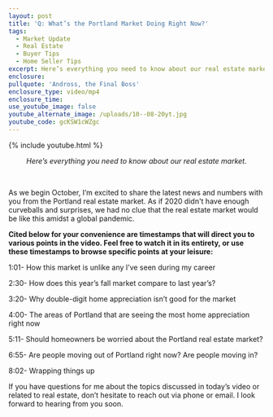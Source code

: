 ```yaml
---
layout: post
title: 'Q: What’s the Portland Market Doing Right Now?'
tags:
  - Market Update
  - Real Estate
  - Buyer Tips
  - Home Seller Tips
excerpt: Here’s everything you need to know about our real estate market.
enclosure:
pullquote: 'Andross, the Final Boss'
enclosure_type: video/mp4
enclosure_time:
use_youtube_image: false
youtube_alternate_image: /uploads/10--08-20yt.jpg
youtube_code: gcKSW1cWZgc
---
```


{% include youtube.html %}

<center><em>Here&rsquo;s everything you need to know about our real estate market.</em></center>

&nbsp;

As we begin October, I’m excited to share the latest news and numbers with you from the Portland real estate market. As if 2020 didn't have enough curveballs and surprises, we had no clue that the real estate market would be like this amidst a global pandemic.&nbsp;

**Cited below for your convenience are timestamps that will direct you to various points in the video. Feel free to watch it in its entirety, or use these timestamps to browse specific points at your leisure:**

1:01- How this market is unlike any I’ve seen during my career

2:30- How does this year’s fall market compare to last year’s?

3:20- Why double-digit home appreciation isn’t good for the market

4:00- The areas of Portland that are seeing the most home appreciation right now

5:11- Should homeowners be worried about the Portland real estate market?

6:55- Are people moving out of Portland right now? Are people moving in?

8:02- Wrapping things up

If you have questions for me about the topics discussed in today’s video or related to real estate, don’t hesitate to reach out via phone or email. I look forward to hearing from you soon.